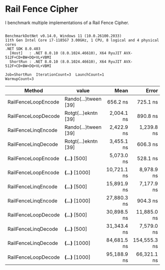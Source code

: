 ﻿# Rail Fence Cipher 

I benchmark multiple implementations of a Rail Fence Cipher.

```

BenchmarkDotNet v0.14.0, Windows 11 (10.0.26100.2033)
11th Gen Intel Core i7-1185G7 3.00GHz, 1 CPU, 8 logical and 4 physical cores
.NET SDK 8.0.403
  [Host]   : .NET 8.0.10 (8.0.1024.46610), X64 RyuJIT AVX-512F+CD+BW+DQ+VL+VBMI
  ShortRun : .NET 8.0.10 (8.0.1024.46610), X64 RyuJIT AVX-512F+CD+BW+DQ+VL+VBMI

Job=ShortRun  IterationCount=3  LaunchCount=1  
WarmupCount=3  

```
| Method              | value                | Mean        | Error        | StdDev      | StdErr      | Min         | Max         | Op/s        | Gen0     | Gen1   | Allocated  |
|-------------------- |--------------------- |------------:|-------------:|------------:|------------:|------------:|------------:|------------:|---------:|-------:|-----------:|
| RailFenceLoopEncode | Rando(...)tween [39] |    656.2 ns |     725.1 ns |    39.74 ns |    22.95 ns |    626.6 ns |    701.4 ns | 1,523,978.1 |   0.4902 | 0.0019 |    3.01 KB |
| RailFenceLoopDecode | Rotgt(...)ekntn [39] |  2,004.1 ns |     890.8 ns |    48.83 ns |    28.19 ns |  1,966.0 ns |  2,059.2 ns |   498,967.5 |   1.2436 | 0.0038 |    7.63 KB |
| RailFenceLinqEncode | Rando(...)tween [39] |  2,422.9 ns |   1,239.8 ns |    67.96 ns |    39.24 ns |  2,376.9 ns |  2,500.9 ns |   412,735.7 |   1.0910 | 0.0114 |     6.7 KB |
| RailFenceLinqDecode | Rotgt(...)ekntn [39] |  3,455.1 ns |     606.3 ns |    33.23 ns |    19.19 ns |  3,419.0 ns |  3,484.4 ns |   289,428.0 |   1.4420 | 0.0191 |    8.84 KB |
| RailFenceLoopEncode | ****(...)**** [500]  |  5,073.0 ns |     528.1 ns |    28.95 ns |    16.71 ns |  5,046.7 ns |  5,104.0 ns |   197,121.4 |   6.0120 | 0.0610 |   36.88 KB |
| RailFenceLoopEncode | ****(...)**** [1000] | 10,721.1 ns |   8,978.9 ns |   492.16 ns |   284.15 ns | 10,378.3 ns | 11,285.1 ns |    93,273.7 |  14.6637 | 0.2594 |   89.92 KB |
| RailFenceLinqEncode | ****(...)**** [500]  | 15,891.9 ns |   7,177.9 ns |   393.44 ns |   227.16 ns | 15,546.8 ns | 16,320.4 ns |    62,925.0 |   4.0283 | 0.1526 |   24.74 KB |
| RailFenceLinqEncode | ****(...)**** [1000] | 27,880.3 ns |     904.3 ns |    49.57 ns |    28.62 ns | 27,824.8 ns | 27,920.1 ns |    35,867.6 |   6.6528 | 0.4883 |   40.92 KB |
| RailFenceLoopDecode | ****(...)**** [500]  | 30,898.5 ns |  11,885.0 ns |   651.46 ns |   376.12 ns | 30,340.4 ns | 31,614.3 ns |    32,364.0 |  53.3447 | 0.4272 |  327.02 KB |
| RailFenceLinqDecode | ****(...)**** [500]  | 31,343.4 ns |   7,579.0 ns |   415.43 ns |   239.85 ns | 30,948.1 ns | 31,776.4 ns |    31,904.7 |   6.2866 | 0.3052 |   38.64 KB |
| RailFenceLinqDecode | ****(...)**** [1000] | 84,681.5 ns | 154,555.3 ns | 8,471.70 ns | 4,891.14 ns | 77,054.8 ns | 93,800.0 ns |    11,809.0 |  10.9863 | 0.8545 |   67.82 KB |
| RailFenceLoopDecode | ****(...)**** [1000] | 95,188.9 ns |  66,321.1 ns | 3,635.28 ns | 2,098.83 ns | 93,035.5 ns | 99,386.1 ns |    10,505.4 | 191.6504 | 2.1973 | 1174.66 KB |
